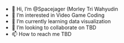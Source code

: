 - 👋 Hi, I’m @Spacejager (Morley Tri Wahyudin
- 👀 I’m interested in Video Game Coding 
- 🌱 I’m currently learning data visualization
- 💞️ I’m looking to collaborate on TBD
- 📫 How to reach me TBD

<!---
Spacejager/Spacejager is a ✨ special ✨ repository because its `README.md` (this file) appears on your GitHub profile.
You can click the Preview link to take a look at your changes.
--->
